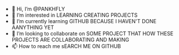 - 👋 Hi, I’m @PANKHFLY
- 👀 I’m interested in LEARNING CREATING PROJECTS
- 🌱 I’m currently learning GITHUB BECAUSE I HAVEN'T DONE AANYTHING YET
- 💞️ I’m looking to collaborate on SOME PROJECT THAT HOW THESE PROJECTS ARE COLLABORATING AND MAKING
- 📫 How to reach me sEARCH ME ON GITHUB

<!---
PANKHFLY/PANKHFLY is a ✨ special ✨ repository because its `README.md` (this file) appears on your GitHub profile.
You can click the Preview link to take a look at your changes.
--->
